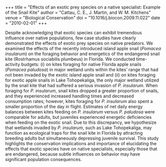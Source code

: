 +++
title = "Effects of an exotic prey species on a native specialist: Example of the Snail Kite"
author = "Cattau, C. E., J. Martin, and W. M. Kitchens"
venue = "Biological Conservation"
doi = "10.1016/j.biocon.2009.11.022"
date = "2010-02-01"
+++

Despite acknowledging that exotic species can exhibit tremendous influence over native populations, few case studies have clearly demonstrated the effects of exotic prey species on native predators. We examined the effects of the recently introduced island apple snail (*Pomacea insularum*) on the foraging behavior and energetics of the endangered snail kite (Rostrhamus sociabilis plumbeus) in Florida. We conducted time-activity budgets: (i) on kites foraging for native Florida apple snails (*Pomacea paludosa*) in major wetland units within the kites’ range that had not been invaded by the exotic island apple snail and (ii) on kites foraging for exotic apple snails in Lake Tohopekaliga, the only major wetland utilized by the snail kite that had suffered a serious invasion of *P. insularum*. When foraging for *P. insularum*, snail kites dropped a greater proportion of snails, and they experienced increased handling times and decreased consumption rates; however, kites foraging for *P. insularum* also spent a smaller proportion of the day in flight. Estimates of net daily energy balances between kites feeding on *P. insularum* versus *P. paludosa* were comparable for adults, but juveniles experienced energetic deficiencies when feeding on the exotic snail. Due to this discrepancy, we hypothesize that wetlands invaded by *P. insularum*, such as Lake Tohopekaliga, may function as ecological traps for the snail kite in Florida by attracting breeding adults but simultaneously depressing juvenile survival. This study highlights the conservation implications and importance of elucidating the effects that exotic species have on native specialists, especially those that are endangered, because subtle influences on behavior may have significant population consequences.